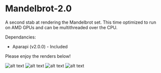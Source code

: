 # Mandelbrot-2.0
A second stab at rendering the Mandelbrot set. This time optimized to run on AMD GPUs and can be multithreaded over the CPU.

Dependancies:
- Aparapi (v2.0.0) - Included

Please enjoy the renders below!

![alt text](https://github.com/BlackHat0001/Mandelbrot-2.0/blob/main/Renders/Mandelbrot1.png)
![alt text](https://github.com/BlackHat0001/Mandelbrot-2.0/blob/main/Renders/Mandelbrot2.png)
![alt text](https://github.com/BlackHat0001/Mandelbrot-2.0/blob/main/Renders/Mandelbrot3.png)
![alt text](https://github.com/BlackHat0001/Mandelbrot-2.0/blob/main/Renders/Mandelbrot4.png)
